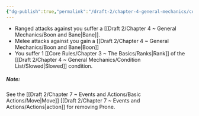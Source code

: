 ```yaml
---
{"dg-publish":true,"permalink":"/draft-2/chapter-4-general-mechanics/condition-list/prone/"}
---
```


- Ranged attacks against you suffer a [[Draft 2/Chapter 4 ~ General Mechanics/Boon and Bane\|Bane]].
- Melee attacks against you gain a [[Draft 2/Chapter 4 ~ General Mechanics/Boon and Bane\|Boon]]
- You suffer 1 [[Core Rules/Chapter 3 ~ The Basics/Ranks\|Rank]] of the [[Draft 2/Chapter 4 ~ General Mechanics/Condition List/Slowed\|Slowed]] condition.

##### Note: 
See the [[Draft 2/Chapter 7 ~ Events and Actions/Basic Actions/Move\|Move]] [[Draft 2/Chapter 7 ~ Events and Actions/Actions\|action]] for removing Prone.